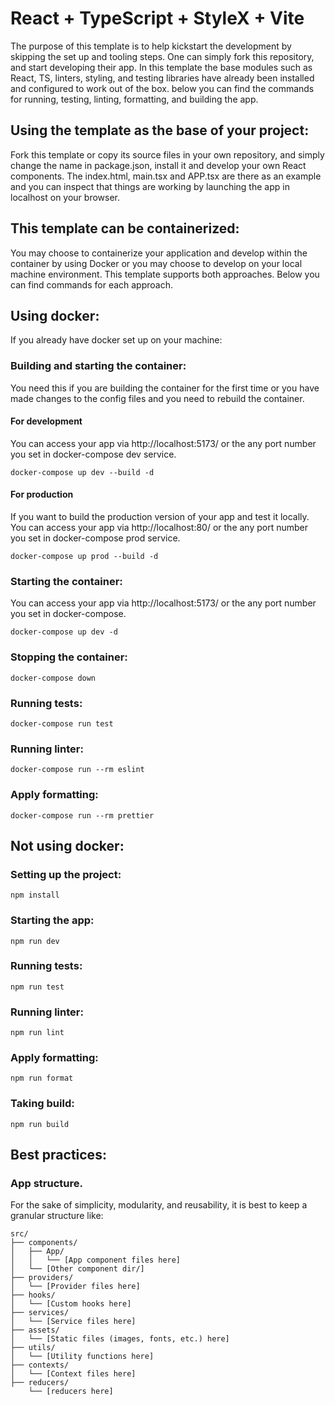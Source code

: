 # React + TypeScript + StyleX + Vite

The purpose of this template is to help kickstart the development by skipping the set up and tooling steps. One can simply fork this repository, and start developing their app. In this template the base modules such as React, TS, linters, styling, and testing libraries have already been installed and configured to work out of the box. below you can find the commands for running, testing, linting, formatting, and building the app.

## Using the template as the base of your project:

Fork this template or copy its source files in your own repository, and simply change the name in package.json, install it and develop your own React components.
The index.html, main.tsx and APP.tsx are there as an example and you can inspect that things are working by launching the app in localhost on your browser.

## This template can be containerized:

You may choose to containerize your application and develop within the container by using Docker or you may choose to develop on your local machine environment. This template supports both approaches. Below you can find commands for each approach.

## Using docker:

If you already have docker set up on your machine:

### Building and starting the container:

You need this if you are building the container for the first time or you have made changes to the config files and you need to rebuild the container.

#### For development

You can access your app via http://localhost:5173/ or the any port number you set in docker-compose dev service.
```
docker-compose up dev --build -d
```

#### For production

If you want to build the production version of your app and test it locally.
You can access your app via http://localhost:80/ or the any port number you set in docker-compose prod service.

```
docker-compose up prod --build -d
```

### Starting the container:

You can access your app via http://localhost:5173/ or the any port number you set in docker-compose.
```
docker-compose up dev -d
```

### Stopping the container:

```
docker-compose down
```

### Running tests:

```
docker-compose run test
```

### Running linter:

```
docker-compose run --rm eslint
```

### Apply formatting:

```
docker-compose run --rm prettier
```


## Not using docker:

### Setting up the project:

```
npm install
```

### Starting the app:

```
npm run dev
```

### Running tests:

```
npm run test
```

### Running linter:

```
npm run lint
```

### Apply formatting:

```
npm run format
```

### Taking build:

```
npm run build
```

## Best practices:

### App structure.

For the sake of simplicity, modularity, and reusability, it is best to keep a granular structure like:

```
src/
├── components/
│   ├── App/
│   │   └── [App component files here]
│   └── [Other component dir/]
├── providers/
│   └── [Provider files here]
├── hooks/
│   └── [Custom hooks here]
├── services/
│   └── [Service files here]
├── assets/
│   └── [Static files (images, fonts, etc.) here]
├── utils/
│   └── [Utility functions here]
├── contexts/
│   └── [Context files here]
├── reducers/
    └── [reducers here]
```
